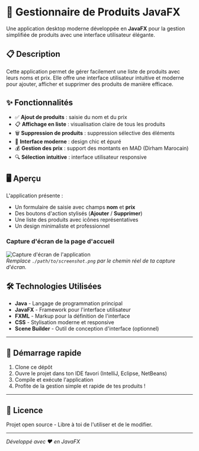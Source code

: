 # 🛒 Gestionnaire de Produits JavaFX

Une application desktop moderne développée en **JavaFX** pour la gestion simplifiée de produits avec une interface utilisateur élégante.

## 📋 Description

Cette application permet de gérer facilement une liste de produits avec leurs noms et prix. Elle offre une interface utilisateur intuitive et moderne pour ajouter, afficher et supprimer des produits de manière efficace.

## ✨ Fonctionnalités

- ✅ **Ajout de produits** : saisie du nom et du prix  
- 📋 **Affichage en liste** : visualisation claire de tous les produits  
- 🗑️ **Suppression de produits** : suppression sélective des éléments  
- 🎨 **Interface moderne** : design chic et épuré  
- 💰 **Gestion des prix** : support des montants en MAD (Dirham Marocain)  
- 🔍 **Sélection intuitive** : interface utilisateur responsive  

## 🖥️ Aperçu

L'application présente :  
- Un formulaire de saisie avec champs **nom** et **prix**  
- Des boutons d'action stylisés (**Ajouter** / **Supprimer**)  
- Une liste des produits avec icônes représentatives  
- Un design minimaliste et professionnel  

### Capture d'écran de la page d'accueil

![Capture d'écran de l'application](./screenshots/acc.png)  
*Remplace `./path/to/screenshot.png` par le chemin réel de ta capture d'écran.*

## 🛠️ Technologies Utilisées

- **Java** - Langage de programmation principal  
- **JavaFX** - Framework pour l'interface utilisateur  
- **FXML** - Markup pour la définition de l'interface  
- **CSS** - Stylisation moderne et responsive  
- **Scene Builder** - Outil de conception d'interface (optionnel)  

---

## 🚀 Démarrage rapide

1. Clone ce dépôt  
2. Ouvre le projet dans ton IDE favori (IntelliJ, Eclipse, NetBeans)  
3. Compile et exécute l'application  
4. Profite de la gestion simple et rapide de tes produits !

---

## 📝 Licence

Projet open source - Libre à toi de l'utiliser et de le modifier.

---

*Développé avec ❤ en JavaFX*
